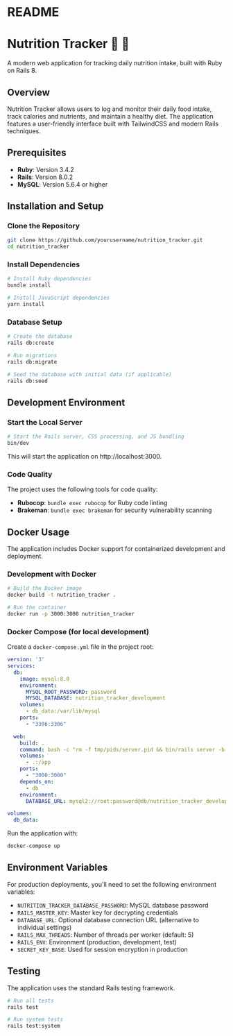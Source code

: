 # README

# Nutrition Tracker 🍴 💫

A modern web application for tracking daily nutrition intake, built with Ruby on Rails 8.

## Overview

Nutrition Tracker allows users to log and monitor their daily food intake, track calories and nutrients, and maintain a healthy diet. The application features a user-friendly interface built with TailwindCSS and modern Rails techniques.

## Prerequisites

- **Ruby**: Version 3.4.2
- **Rails**: Version 8.0.2
- **MySQL**: Version 5.6.4 or higher

## Installation and Setup

### Clone the Repository

```bash
git clone https://github.com/yourusername/nutrition_tracker.git
cd nutrition_tracker
```

### Install Dependencies

```bash
# Install Ruby dependencies
bundle install

# Install JavaScript dependencies
yarn install
```

### Database Setup

```bash
# Create the database
rails db:create

# Run migrations
rails db:migrate

# Seed the database with initial data (if applicable)
rails db:seed
```

## Development Environment

### Start the Local Server

```bash
# Start the Rails server, CSS processing, and JS bundling
bin/dev
```

This will start the application on http://localhost:3000.

### Code Quality

The project uses the following tools for code quality:

- **Rubocop**: `bundle exec rubocop` for Ruby code linting
- **Brakeman**: `bundle exec brakeman` for security vulnerability scanning

## Docker Usage

The application includes Docker support for containerized development and deployment.

### Development with Docker

```bash
# Build the Docker image
docker build -t nutrition_tracker .

# Run the container
docker run -p 3000:3000 nutrition_tracker
```

### Docker Compose (for local development)

Create a `docker-compose.yml` file in the project root:

```yaml
version: '3'
services:
  db:
    image: mysql:8.0
    environment:
      MYSQL_ROOT_PASSWORD: password
      MYSQL_DATABASE: nutrition_tracker_development
    volumes:
      - db_data:/var/lib/mysql
    ports:
      - "3306:3306"

  web:
    build: .
    command: bash -c "rm -f tmp/pids/server.pid && bin/rails server -b 0.0.0.0"
    volumes:
      - .:/app
    ports:
      - "3000:3000"
    depends_on:
      - db
    environment:
      DATABASE_URL: mysql2://root:password@db/nutrition_tracker_development

volumes:
  db_data:
```

Run the application with:

```bash
docker-compose up
```

## Environment Variables

For production deployments, you'll need to set the following environment variables:

- `NUTRITION_TRACKER_DATABASE_PASSWORD`: MySQL database password
- `RAILS_MASTER_KEY`: Master key for decrypting credentials
- `DATABASE_URL`: Optional database connection URL (alternative to individual settings)
- `RAILS_MAX_THREADS`: Number of threads per worker (default: 5)
- `RAILS_ENV`: Environment (production, development, test)
- `SECRET_KEY_BASE`: Used for session encryption in production

## Testing

The application uses the standard Rails testing framework.

```bash
# Run all tests
rails test

# Run system tests
rails test:system
```

